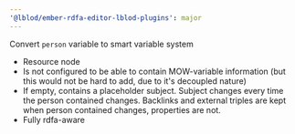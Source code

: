 ```yaml
---
'@lblod/ember-rdfa-editor-lblod-plugins': major
---
```


Convert `person` variable to smart variable system

- Resource node
- Is not configured to be able to contain MOW-variable information (but this would not be hard to add, due to it's decoupled nature)
- If empty, contains a placeholder subject. Subject changes every time the person contained changes. Backlinks and external triples are kept when person contained changes, properties are not.
- Fully rdfa-aware

